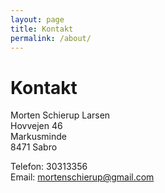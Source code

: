 ```yaml
---
layout: page
title: Kontakt
permalink: /about/
---
```


# Kontakt
Morten Schierup Larsen  <br/>
Hovvejen 46<br/>
Markusminde<br/>
8471 Sabro<br/>


Telefon: 30313356 <br/>
Email: mortenschierup@gmail.com


